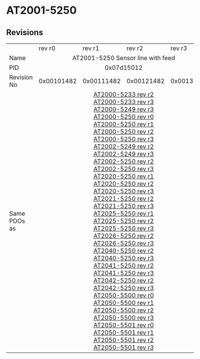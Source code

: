 # AT2001-5250

## Revisions
<table>
<tr>
<td></td>
<td>rev r0</td>
<td>rev r1</td>
<td>rev r2</td>
<td>rev r3</td>
</tr>
<tr>
<td>Name</td>
<td colspan=4 align="center">AT2001-5250 Sensor line with feed</td>
</tr>
<tr>
<td>PID</td>
<td colspan=4 align="center">0x07d15012</td>
</tr>
<tr>
<td>Revision No</td>
<td>0x00101482</td>
<td>0x00111482</td>
<td>0x00121482</td>
<td>0x00131482</td>
</tr>
<tr>
<td>Same PDOs as</td>
<td colspan=4 align="center"><a href="AT2000-5233.md">AT2000-5233 rev r2</a><br/><a href="AT2000-5233.md">AT2000-5233 rev r3</a><br/><a href="AT2000-5249.md">AT2000-5249 rev r3</a><br/><a href="AT2000-5250.md">AT2000-5250 rev r0</a><br/><a href="AT2000-5250.md">AT2000-5250 rev r1</a><br/><a href="AT2000-5250.md">AT2000-5250 rev r2</a><br/><a href="AT2000-5250.md">AT2000-5250 rev r3</a><br/><a href="AT2002-5249.md">AT2002-5249 rev r2</a><br/><a href="AT2002-5249.md">AT2002-5249 rev r3</a><br/><a href="AT2002-5250.md">AT2002-5250 rev r2</a><br/><a href="AT2002-5250.md">AT2002-5250 rev r3</a><br/><a href="AT2020-5250.md">AT2020-5250 rev r1</a><br/><a href="AT2020-5250.md">AT2020-5250 rev r2</a><br/><a href="AT2020-5250.md">AT2020-5250 rev r3</a><br/><a href="AT2021-5250.md">AT2021-5250 rev r2</a><br/><a href="AT2021-5250.md">AT2021-5250 rev r3</a><br/><a href="AT2025-5250.md">AT2025-5250 rev r1</a><br/><a href="AT2025-5250.md">AT2025-5250 rev r2</a><br/><a href="AT2025-5250.md">AT2025-5250 rev r3</a><br/><a href="AT2026-5250.md">AT2026-5250 rev r2</a><br/><a href="AT2026-5250.md">AT2026-5250 rev r3</a><br/><a href="AT2040-5250.md">AT2040-5250 rev r2</a><br/><a href="AT2040-5250.md">AT2040-5250 rev r3</a><br/><a href="AT2041-5250.md">AT2041-5250 rev r2</a><br/><a href="AT2041-5250.md">AT2041-5250 rev r3</a><br/><a href="AT2042-5250.md">AT2042-5250 rev r2</a><br/><a href="AT2042-5250.md">AT2042-5250 rev r3</a><br/><a href="AT2050-5500.md">AT2050-5500 rev r0</a><br/><a href="AT2050-5500.md">AT2050-5500 rev r1</a><br/><a href="AT2050-5500.md">AT2050-5500 rev r2</a><br/><a href="AT2050-5500.md">AT2050-5500 rev r3</a><br/><a href="AT2050-5501.md">AT2050-5501 rev r0</a><br/><a href="AT2050-5501.md">AT2050-5501 rev r1</a><br/><a href="AT2050-5501.md">AT2050-5501 rev r2</a><br/><a href="AT2050-5501.md">AT2050-5501 rev r3</a></td>
</tr>
</table>
